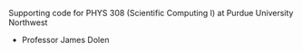 Supporting code for PHYS 308 (Scientific Computing I) at Purdue University Northwest 

- Professor James Dolen

